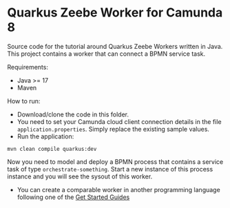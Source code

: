 # Quarkus Zeebe Worker for Camunda 8

Source code for the tutorial around Quarkus Zeebe Workers written in Java.
This project contains a worker that can connect a BPMN service task.

Requirements:

* Java >= 17
* Maven

How to run:

* Download/clone the code in this folder.
* You need to set your Camunda cloud client connection details in the file `application.properties`. Simply replace the existing sample values.
* Run the application:

```
mvn clean compile quarkus:dev
```

Now you need to model and deploy a BPMN process that contains a service task of type `orchestrate-something`. Start a new instance of this process instance and you will see the sysout of this worker.

- You can create a comparable worker in another programming language following one of the [Get Started Guides](https://github.com/camunda-cloud/camunda-cloud-get-started)
